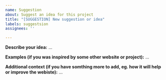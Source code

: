 ```yaml
---
name: Suggestion
about: Suggest an idea for this project
title: "[SUGGESTION] New suggestion or idea"
labels: suggestsion
assignees: ''

---
```


**Describe your idea:**
...

**Examples (if you was inspired by some other website or project):**
...

**Additional context (if you have somthing more to add, eg. how it will help or improve the webiste):**
...
